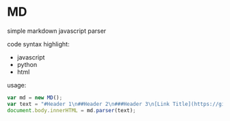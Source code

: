 # MD
simple markdown javascript parser

code syntax highlight:
- javascript
- python
- html

usage:
```javascript
var md = new MD();
var text = "#Header 1\n##Header 2\n###Header 3\n[Link Title](https://github.com/zbyso23/MD)";
document.body.innerHTML = md.parser(text);
```

